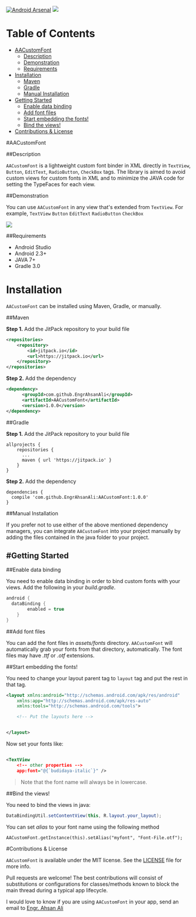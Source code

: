 [![Android Arsenal](https://img.shields.io/badge/Android%20Arsenal-AACustomFont-brightgreen.svg?style=flat)](https://android-arsenal.com/details/1/5707)
[![](https://jitpack.io/v/EngrAhsanAli/AACustomFont.svg)](https://jitpack.io/#EngrAhsanAli/AACustomFont)


# Table of Contents

- [AACustomFont](#section-id-4)
  - [Description](#section-id-10)
  - [Demonstration](#section-id-16)
  - [Requirements](#section-id-26)
- [Installation](#section-id-32)
  - [Maven](#section-id-37)
  - [Gradle](#section-id-63)
  - [Manual Installation](#section-id-82)
- [Getting Started](#section-id-87)
  - [Enable data binding](#section-id-90)
  - [Add font files](#section-id-104)
  - [Start embedding the fonts!](#section-id-112)
  - [Bind the views!](#section-id-132)
- [Contributions & License](#section-id-156)


<div id='section-id-4'/>

#AACustomFont

<div id='section-id-10'/>

##Description

`AACustomFont` is a lightweight custom font binder in XML directly in `TextView`, `Button`, `EditText`, `RadioButton`, `CheckBox` tags. The library is aimed to avoid custom views for custom fonts in XML and to minimize the JAVA code for setting the TypeFaces for each view.

<div id='section-id-16'/>

##Demonstration

You can use `AACustomFont` in any view that's extended from `TextView`.
For example, 
`TextView`
`Button`
`EditText`
`RadioButton`
`CheckBox` 


![](https://github.com/EngrAhsanAli/AACustomFont/blob/master/Screenshots/demo.png)


<div id='section-id-26'/>

##Requirements

- Android Studio
- Android 2.3+
- JAVA 7+
- Gradle 3.0

<div id='section-id-32'/>

# Installation

`AACustomFont` can be installed using Maven, Gradle, or manually.


<div id='section-id-37'/>

##Maven

**Step 1.** Add the JitPack repository to your build file

```xml
<repositories>
    <repository>
        <id>jitpack.io</id>
        <url>https://jitpack.io</url>
    </repository>
</repositories>
```
**Step 2.** Add the dependency

```xml
<dependency>
      <groupId>com.github.EngrAhsanAli</groupId>
      <artifactId>AACustomFont</artifactId>
      <version>1.0.0</version>
</dependency>
```

<div id='section-id-63'/>

##Gradle

**Step 1.** Add the JitPack repository to your build file

```
allprojects {
    repositories {
      ...
      maven { url 'https://jitpack.io' }
    }
}
```
**Step 2.** Add the dependency

```
dependencies {
  compile 'com.github.EngrAhsanAli:AACustomFont:1.0.0'
}
```
<div id='section-id-82'/>

##Manual Installation

If you prefer not to use either of the above mentioned dependency managers, you can integrate `AACustomFont` into your project manually by adding the files contained in the java folder to your project.


<div id='section-id-87'/>

#Getting Started
----------

<div id='section-id-90'/>

##Enable data binding

You need to enable data binding in order to bind custom fonts with your views. Add the following in your *build.gradle*.
 
```java
android {
  dataBinding {
        enabled = true
    }
}
```

<div id='section-id-104'/>

##Add font files

You can add the font files in *assets/fonts* directory. `AACustomFont` will automatically grab your fonts from that directory, automatically. The font files may have *.ttf* or *.otf* extensions.

<div id='section-id-112'/>

##Start embedding the fonts!

You need to change your layout parent tag to `layout` tag and put the rest in that tag.

```xml
<layout xmlns:android="http://schemas.android.com/apk/res/android"
    xmlns:app="http://schemas.android.com/apk/res-auto"
    xmlns:tools="http://schemas.android.com/tools">

    <!-- Put the layouts here -->


</layout>
```

Now set your fonts like:

```xml

<TextView
    <!-- other properties -->
    app:font="@{`budidaya-italic`}" />
```
> Note that the font name will always be in lowercase.

<div id='section-id-132'/>

##Bind the views!

You need to bind the views in java:

```java
DataBindingUtil.setContentView(this, R.layout.your_layout);
```

You can set *alias* to your font name using the following method

``` 
AACustomFont.getInstance(this).setAlias("myfont", "Font-File.otf");
```

<div id='section-id-156'/>

#Contributions & License

`AACustomFont` is available under the MIT license. See the [LICENSE](./LICENSE) file for more info.

Pull requests are welcome! The best contributions will consist of substitutions or configurations for classes/methods known to block the main thread during a typical app lifecycle.

I would love to know if you are using `AACustomFont` in your app, send an email to [Engr. Ahsan Ali](mailto:hafiz.m.ahsan.ali@gmail.com)

